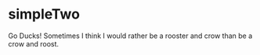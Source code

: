 # simpleTwo

Go Ducks!
Sometimes I think I would rather be a rooster and crow than be a crow and roost.
